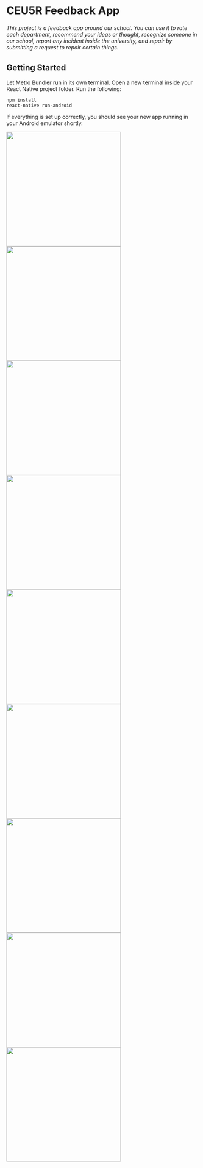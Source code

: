 # CEU5R Feedback App
###### This project is a feedback app around our school. You can use it to rate each department, recommend your ideas or thought, recognize someone in our school, report any incident inside the university, and repair by submitting a request to repair certain things.

## Getting Started 
Let Metro Bundler run in its own terminal. Open a new terminal inside your React Native project folder. Run the following:
```
npm install
react-native run-android
```
If everything is set up correctly, you should see your new app running in your Android emulator shortly.

<img src="https://github.com/justineearlfern/Feedback_App/blob/master/photo/01.png" width="300" />
<img src="https://github.com/justineearlfern/Feedback_App/blob/master/photo/02.png" width="300" />
<img src="https://github.com/justineearlfern/Feedback_App/blob/master/photo/03.png" width="300" />
<img src="https://github.com/justineearlfern/Feedback_App/blob/master/photo/04.png" width="300" />
<img src="https://github.com/justineearlfern/Feedback_App/blob/master/photo/05.png" width="300" />
<img src="https://github.com/justineearlfern/Feedback_App/blob/master/photo/06.png" width="300" />
<img src="https://github.com/justineearlfern/Feedback_App/blob/master/photo/07.png" width="300" />
<img src="(https://github.com/justineearlfern/Feedback_App/blob/master/photo/08.png" width="300" />
<img src="https://github.com/justineearlfern/Feedback_App/blob/master/photo/09.png" width="300" />




